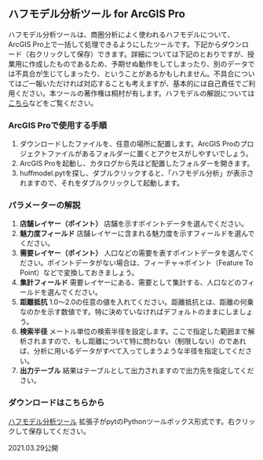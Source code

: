 ## ハフモデル分析ツール for ArcGIS Pro

ハフモデル分析ツールは、商圏分析によく使われるハフモデルについて、ArcGIS Pro上で一括して処理できるようにしたツールです。下記からダウンロード（右クリックして保存）できます。詳細については下記のとおりですが、授業用に作成したものであるため、予期せぬ動作をしてしまったり、別のデータでは不具合が生じてしまったり、ということがあるかもしれません。不具合についてはご一報いただければ対応することも考えますが、基本的には自己責任でご利用ください。本ツールの著作権は桐村が有します。ハフモデルの解説については[こちら](https://business-map.esrij.com/glossary/2021/)などをご覧ください。

### ArcGIS Proで使用する手順

1. ダウンロードしたファイルを、任意の場所に配置します。ArcGIS Proのプロジェクトファイルがあるフォルダーに置くとアクセスがしやすいでしょう。
2. ArcGIS Proを起動し、カタログから先ほど配置したフォルダーを開きます。
3. huffmodel.pytを探し、ダブルクリックすると、「ハフモデル分析」が表示されますので、それをダブルクリックして起動します。

### パラメーターの解説

1. **店舗レイヤー（ポイント）**
  店舗を示すポイントデータを選んでください。
1. **魅力度フィールド**
  店舗レイヤーに含まれる魅力度を示すフィールドを選んでください。
1. **需要レイヤー（ポイント）**
  人口などの需要を表すポイントデータを選んでください。ポイントデータがない場合は、フィーチャ→ポイント（Feature To Point）などで変換しておきましょう。
1. **集計フィールド**
  需要レイヤーにある、需要として集計する、人口などのフィールドを選んでください。
1. **距離抵抗**
  1.0～2.0の任意の値を入れてください。距離抵抗とは、距離の何乗なのかを示す数値です。特に決めていなければデフォルトのままにしましょう。
1. **検索半径**
  メートル単位の検索半径を設定します。ここで指定した範囲まで解析されますので、もし距離について特に問わない（制限しない）のであれば、分析に用いるデータがすべて入ってしまうような半径を指定してください。
1. **出力テーブル**
  結果はテーブルとして出力されますので出力先を指定してください。

### ダウンロードはこちらから
[ハフモデル分析ツール](./huffmodel.pyt) 拡張子がpytのPythonツールボックス形式です。右クリックして保存してください。

2021.03.29公開
